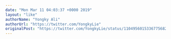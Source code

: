 ```yaml
---
date: "Mon Mar 11 04:03:37 +0000 2019"
layout: "like"
authorName: "Yongky Ali"
authorUrl: "https://twitter.com/YongkyLie"
originalPost: "https://twitter.com/YongkyLie/status/1104956015336775682"
---
```

